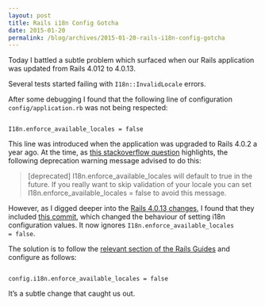 ```yaml
---
layout: post
title: Rails i18n Config Gotcha
date: 2015-01-20
permalink: /blog/archives/2015-01-20-rails-i18n-config-gotcha
---
```


Today I battled a subtle problem which surfaced when our Rails
application was updated from Rails 4.012 to 4.0.13.

Several tests started failing with <code>I18n::InvalidLocale</code>
errors.

After some debugging I found that the following line of configuration
<code>config/application.rb</code> was not being respected:

<code lang='ruby'>  
I18n.enforce_available_locales = false  
</code>

This line was introduced when the application was upgraded to Rails
4.0.2 a year ago. At the time, as [this stackoverflow
question](http://stackoverflow.com/questions/20361428/rails-i18n-validation-deprecation-warning)
highlights, the following deprecation warning message advised to do
this:

> \[deprecated\] I18n.enforce_available_locales will default to true in
> the future. If you really want to skip validation of your locale you
> can set I18n.enforce_available_locales = false to avoid this message.

However, as I digged deeper into the [Rails 4.0.13
changes](https://github.com/rails/rails/compare/v4.0.12...v4.0.13), I
found that they included [this
commit](https://github.com/rails/rails/commit/26cf9af9e5fd0fb08160adf296e67834b067976d#diff-5a01fa54cd7e307fec45a4c5d819c63a),
which changed the behaviour of setting i18n configuration values. It now
ignores <code lang='ruby'>I18n.enforce_available_locales = false</code>.

The solution is to follow the [relevant section of the Rails
Guides](http://guides.rubyonrails.org/v4.0.13/configuring.html#configuring-i18n)
and configure as follows:

<code lang='ruby'>  
config.i18n.enforce_available_locales = false  
</code>

It’s a subtle change that caught us out.
